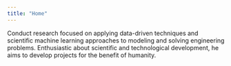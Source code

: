 ```yaml
---
title: "Home"
---
```


Conduct research focused on applying data-driven techniques and scientific machine learning approaches to modeling and solving engineering problems. Enthusiastic about scientific and technological development, he aims to develop projects for the benefit of humanity.
